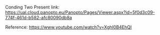 Conding Two
Present link: https://ual.cloud.panopto.eu/Panopto/Pages/Viewer.aspx?id=5f0d3c09-774f-461d-b582-afc80090db8a


Reference: 
https://www.youtube.com/watch?v=XghI0B4EhQI
